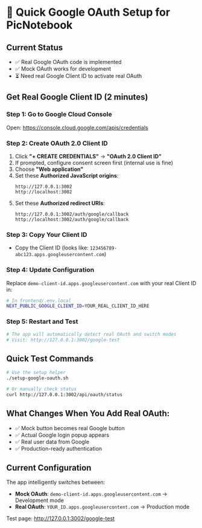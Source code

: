 # 🚀 Quick Google OAuth Setup for PicNotebook

## Current Status
- ✅ Real Google OAuth code is implemented 
- ✅ Mock OAuth works for development
- ⏳ Need real Google Client ID to activate real OAuth

## Get Real Google Client ID (2 minutes)

### Step 1: Go to Google Cloud Console
Open: https://console.cloud.google.com/apis/credentials

### Step 2: Create OAuth 2.0 Client ID
1. Click **"+ CREATE CREDENTIALS"** → **"OAuth 2.0 Client ID"**
2. If prompted, configure consent screen first (internal use is fine)
3. Choose **"Web application"**
4. Set these **Authorized JavaScript origins**:
   ```
   http://127.0.0.1:3002
   http://localhost:3002
   ```
5. Set these **Authorized redirect URIs**:
   ```
   http://127.0.0.1:3002/auth/google/callback
   http://localhost:3002/auth/google/callback
   ```

### Step 3: Copy Your Client ID
- Copy the Client ID (looks like: `123456789-abc123.apps.googleusercontent.com`)

### Step 4: Update Configuration
Replace `demo-client-id.apps.googleusercontent.com` with your real Client ID in:
```bash
# In frontend/.env.local
NEXT_PUBLIC_GOOGLE_CLIENT_ID=YOUR_REAL_CLIENT_ID_HERE
```

### Step 5: Restart and Test
```bash
# The app will automatically detect real OAuth and switch modes
# Visit: http://127.0.0.1:3002/google-test
```

## Quick Test Commands
```bash
# Use the setup helper
./setup-google-oauth.sh

# Or manually check status
curl http://127.0.0.1:3002/api/oauth/status
```

## What Changes When You Add Real OAuth:
- ✅ Mock button becomes real Google button
- ✅ Actual Google login popup appears  
- ✅ Real user data from Google
- ✅ Production-ready authentication

## Current Configuration
The app intelligently switches between:
- **Mock OAuth**: `demo-client-id.apps.googleusercontent.com` → Development mode
- **Real OAuth**: `YOUR_ID.apps.googleusercontent.com` → Production mode

Test page: http://127.0.0.1:3002/google-test